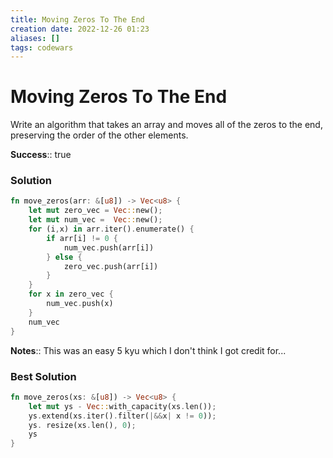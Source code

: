 ```yaml
---
title: Moving Zeros To The End
creation date: 2022-12-26 01:23
aliases: []
tags: codewars 
---
```

# Moving Zeros To The End
Write an algorithm that takes an array and moves all of the zeros to the end, preserving the order of the other elements.

**Success**:: true

### Solution
```Rust
fn move_zeros(arr: &[u8]) -> Vec<u8> {
	let mut zero_vec = Vec::new();
	let mut num_vec =  Vec::new();
	for (i,x) in arr.iter().enumerate() {
		if arr[i] != 0 {
			num_vec.push(arr[i])
		} else {
			zero_vec.push(arr[i])
		}
	}
	for x in zero_vec {
		num_vec.push(x)
	}
	num_vec
}
```

**Notes**:: This was an easy 5 kyu which I don't think I got credit for...

### Best Solution
```Rust
fn move_zeros(xs: &[u8]) -> Vec<u8> {
	let mut ys - Vec::with_capacity(xs.len());
	ys.extend(xs.iter().filter(|&&x| x != 0));
	ys. resize(xs.len(), 0);
	ys
}
```